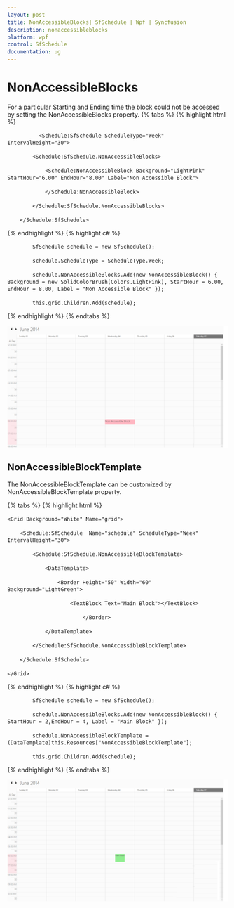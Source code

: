 ```yaml
---
layout: post
title: NonAccessibleBlocks| SfSchedule | Wpf | Syncfusion
description: nonaccessibleblocks 
platform: wpf
control: SfSchedule
documentation: ug
---
```


# NonAccessibleBlocks 

 For a particular Starting and Ending time the block could not be accessed by setting the NonAccessibleBlocks property.
{% tabs %}
 {% highlight html %}


              <Schedule:SfSchedule ScheduleType="Week"  IntervalHeight="30">

            <Schedule:SfSchedule.NonAccessibleBlocks>

                <Schedule:NonAccessibleBlock Background="LightPink" StartHour="6.00" EndHour="8.00" Label="Non Accessible Block">

                </Schedule:NonAccessibleBlock> 

            </Schedule:SfSchedule.NonAccessibleBlocks>

        </Schedule:SfSchedule>



{% endhighlight  %}
{% highlight c# %}



            SfSchedule schedule = new SfSchedule();

            schedule.ScheduleType = ScheduleType.Week;

            schedule.NonAccessibleBlocks.Add(new NonAccessibleBlock() { Background = new SolidColorBrush(Colors.LightPink), StartHour = 6.00, EndHour = 8.00, Label = "Non Accessible Block" });

            this.grid.Children.Add(schedule);  


{% endhighlight  %}
{% endtabs %}


![](NonAccessibleBlocks_images/NonAccessibleBlocks_img1.png)





## NonAccessibleBlockTemplate 

The  NonAccessibleBlockTemplate can be customized by NonAccessibleBlockTemplate property.

{% tabs %}
{% highlight html %}




    <Grid Background="White" Name="grid">

        <Schedule:SfSchedule  Name="schedule" ScheduleType="Week"  IntervalHeight="30">

            <Schedule:SfSchedule.NonAccessibleBlockTemplate>

                <DataTemplate>

                    <Border Height="50" Width="60" Background="LightGreen">

                        <TextBlock Text="Main Block"></TextBlock>

                            </Border>

                </DataTemplate>

            </Schedule:SfSchedule.NonAccessibleBlockTemplate>

        </Schedule:SfSchedule>

    </Grid>


{% endhighlight  %}
{% highlight c# %}



            SfSchedule schedule = new SfSchedule();

            schedule.NonAccessibleBlocks.Add(new NonAccessibleBlock() { StartHour = 2,EndHour = 4, Label = "Main Block" });

            schedule.NonAccessibleBlockTemplate = (DataTemplate)this.Resources["NonAccessibleBlockTemplate"];

            this.grid.Children.Add(schedule);



{% endhighlight  %}
{% endtabs %}

![](NonAccessibleBlocks_images/NonAccessibleBlocks_img2.png)






